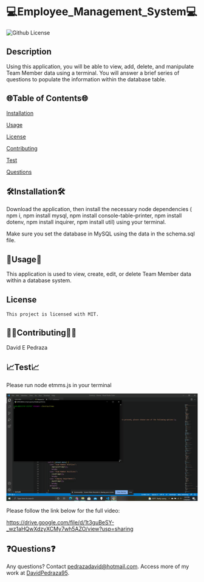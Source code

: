 # 💻Employee_Management_System💻

  ![Github License](https://img.shields.io/badge/license-MIT-blue.svg)


  ## Description
  Using this application, you will be able to view, add, delete, and manipulate Team Member data using a terminal. You will answer a brief series of questions to populate the information within the database table.

  <ur>

  ## 🌐Table of Contents🌐
  [Installation](#installation)

  [Usage](#usage)

  
[License](#license)


  [Contributing](#contributing)

  [Test](#test)

  [Questions](#questions)

 
  
  ## 🛠️Installation🛠️
  Download the application, then install the necessary node dependencies ( npm i, npm install mysql, npm install console-table-printer, npm install dotenv, npm install inquirer, npm install util) using your terminal. 
  
  Make sure you set the database in MySQL using the data in the schema.sql file.

  <ur>

  ## 📁Usage📁
  This application is used to view, create, edit, or delete Team Member data within a database system.
  ## License 
    This project is licensed with MIT.

  <ur>

  ## 👨‍💼Contributing👩‍💼
  David E Pedraza
  <ur>

  ## 📈Test📈
  Please run node etmms.js in your terminal
  <ur>

  ![demo](https://github.com/DavidPedraza95/Employee_Management_System/blob/main/Assets/etmms%20gif.gif?raw=true)
    
    
  Please follow the link below for the full video:
    
  https://drive.google.com/file/d/1t3guBeSY-_wz1aHQwXdzyXCMy7wh5AZO/view?usp=sharing
    
    
    
  ## ❓Questions❓
  Any questions? Contact pedrazadavid@hotmail.com. Access more of my work at [DavidPedraza95](https://github.com/DavidPedraza95/).

